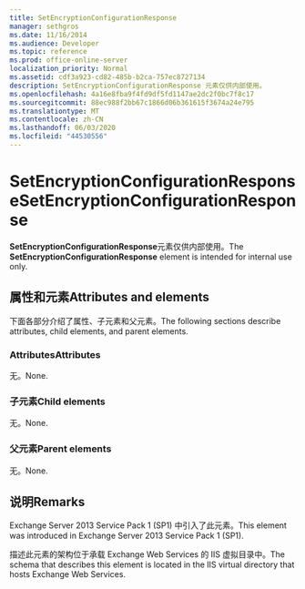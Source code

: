 ```yaml
---
title: SetEncryptionConfigurationResponse
manager: sethgros
ms.date: 11/16/2014
ms.audience: Developer
ms.topic: reference
ms.prod: office-online-server
localization_priority: Normal
ms.assetid: cdf3a923-cd82-485b-b2ca-757ec8727134
description: SetEncryptionConfigurationResponse 元素仅供内部使用。
ms.openlocfilehash: 4a16e8fba9f4fd9df5fd1147ae2dc2f0bc7f8c17
ms.sourcegitcommit: 88ec988f2bb67c1866d06b361615f3674a24e795
ms.translationtype: MT
ms.contentlocale: zh-CN
ms.lasthandoff: 06/03/2020
ms.locfileid: "44530556"
---
```

# <a name="setencryptionconfigurationresponse"></a><span data-ttu-id="faecb-103">SetEncryptionConfigurationResponse</span><span class="sxs-lookup"><span data-stu-id="faecb-103">SetEncryptionConfigurationResponse</span></span>

<span data-ttu-id="faecb-104">**SetEncryptionConfigurationResponse**元素仅供内部使用。</span><span class="sxs-lookup"><span data-stu-id="faecb-104">The **SetEncryptionConfigurationResponse** element is intended for internal use only.</span></span> 

## <a name="attributes-and-elements"></a><span data-ttu-id="faecb-105">属性和元素</span><span class="sxs-lookup"><span data-stu-id="faecb-105">Attributes and elements</span></span>

<span data-ttu-id="faecb-106">下面各部分介绍了属性、子元素和父元素。</span><span class="sxs-lookup"><span data-stu-id="faecb-106">The following sections describe attributes, child elements, and parent elements.</span></span>
  
### <a name="attributes"></a><span data-ttu-id="faecb-107">Attributes</span><span class="sxs-lookup"><span data-stu-id="faecb-107">Attributes</span></span>

<span data-ttu-id="faecb-108">无。</span><span class="sxs-lookup"><span data-stu-id="faecb-108">None.</span></span>
  
### <a name="child-elements"></a><span data-ttu-id="faecb-109">子元素</span><span class="sxs-lookup"><span data-stu-id="faecb-109">Child elements</span></span>

<span data-ttu-id="faecb-110">无。</span><span class="sxs-lookup"><span data-stu-id="faecb-110">None.</span></span>
  
### <a name="parent-elements"></a><span data-ttu-id="faecb-111">父元素</span><span class="sxs-lookup"><span data-stu-id="faecb-111">Parent elements</span></span>

<span data-ttu-id="faecb-112">无。</span><span class="sxs-lookup"><span data-stu-id="faecb-112">None.</span></span>
  
## <a name="remarks"></a><span data-ttu-id="faecb-113">说明</span><span class="sxs-lookup"><span data-stu-id="faecb-113">Remarks</span></span>

<span data-ttu-id="faecb-114">Exchange Server 2013 Service Pack 1 (SP1) 中引入了此元素。</span><span class="sxs-lookup"><span data-stu-id="faecb-114">This element was introduced in Exchange Server 2013 Service Pack 1 (SP1).</span></span>
  
<span data-ttu-id="faecb-115">描述此元素的架构位于承载 Exchange Web Services 的 IIS 虚拟目录中。</span><span class="sxs-lookup"><span data-stu-id="faecb-115">The schema that describes this element is located in the IIS virtual directory that hosts Exchange Web Services.</span></span>
  

